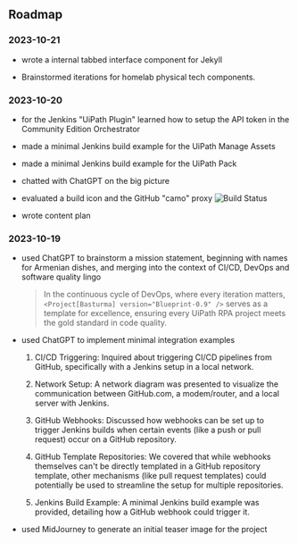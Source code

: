 ## Roadmap

### 2023-10-21

- wrote a internal tabbed interface component for Jekyll

- Brainstormed iterations for homelab physical tech components.

### 2023-10-20

- for the Jenkins "UiPath Plugin" learned how to setup the API token in the Community Edition Orchestrator

- made a minimal Jenkins build example for the UiPath Manage Assets

- made a minimal Jenkins build example for the UiPath Pack

- chatted with ChatGPT on the big picture

- evaluated a build icon and the GitHub "camo" proxy ![Build Status](https://camo.githubusercontent.com/6e661d9391a02135330325a6c379c3e334c2d6c0eff67deea6afe8d1ae799a1b/687474703a2f2f617574616e2e61382e776f6233382e61726368616d2e64653a32383038302f6275696c645374617475732f69636f6e3f6a6f623d4d696e696d616c4578616d706c6573253246476974487562576562686f6f6b4578616d706c65)

- wrote content plan

### 2023-10-19

- used ChatGPT to brainstorm a mission statement, beginning with names for Armenian dishes, and merging into the context of CI/CD, DevOps and software quality lingo

  > In the continuous cycle of DevOps, where every iteration matters, `<Project[Basturma] version="Blueprint-0.9" />` serves as a template for excellence, ensuring every UiPath RPA project meets the gold standard in code quality.

- used ChatGPT to implement minimal integration examples

  1. CI/CD Triggering: Inquired about triggering CI/CD pipelines from GitHub, specifically with a Jenkins setup in a local network.

  1. Network Setup: A network diagram was presented to visualize the communication between GitHub.com, a modem/router, and a local server with Jenkins.

  1. GitHub Webhooks: Discussed how webhooks can be set up to trigger Jenkins builds when certain events (like a push or pull request) occur on a GitHub repository.

  1. GitHub Template Repositories: We covered that while webhooks themselves can't be directly templated in a GitHub repository template, other mechanisms (like pull request templates) could potentially be used to streamline the setup for multiple repositories.

  1. Jenkins Build Example: A minimal Jenkins build example was provided, detailing how a GitHub webhook could trigger it.

- used MidJourney to generate an initial teaser image for the project
